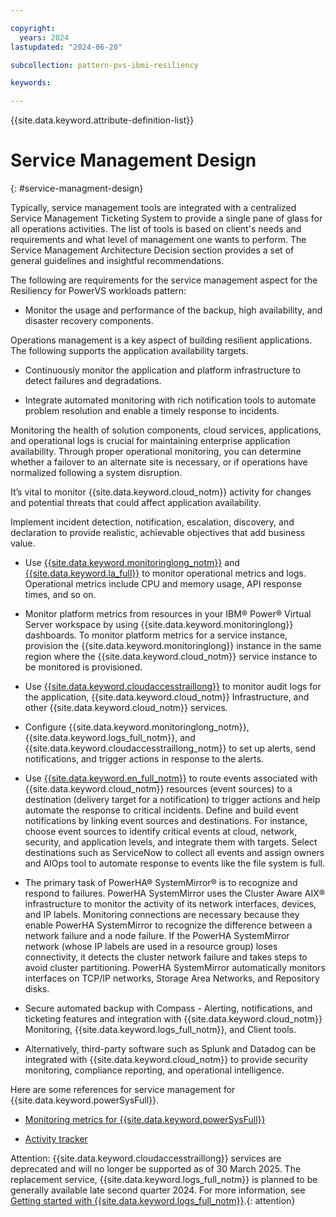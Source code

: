 ```yaml
---

copyright:
  years: 2024
lastupdated: "2024-06-20"

subcollection: pattern-pvs-ibmi-resiliency

keywords:

---
```


{{site.data.keyword.attribute-definition-list}}

# Service Management Design
{: #service-managment-design}



Typically, service management tools are integrated with a centralized Service Management Ticketing System to provide a single pane of glass for all operations activities. The list of tools is based on client's needs and requirements and what level of management one wants to perform. The Service Management Architecture Decision section provides a set of general guidelines and insightful recommendations.

The following are requirements for the service management aspect for the Resiliency for PowerVS workloads pattern:

-   Monitor the usage and performance of the backup, high availability, and disaster recovery components.

Operations management is a key aspect of building resilient applications. The following supports the application availability targets.

-   Continuously monitor the application and platform infrastructure to detect failures and degradations.

-   Integrate automated monitoring with rich notification tools to automate problem resolution and enable a timely response to incidents.

Monitoring the health of solution components, cloud services, applications, and operational logs is crucial for maintaining enterprise application availability. Through proper operational monitoring, you can determine whether a failover to an alternate site is necessary, or if operations have normalized following a system disruption.

It’s vital to monitor {{site.data.keyword.cloud_notm}} activity for changes and potential threats that could affect application availability.

Implement incident detection, notification, escalation, discovery, and declaration to provide realistic, achievable objectives that add business value.

-   Use [{{site.data.keyword.monitoringlong_notm}}](https://cloud.ibm.com/docs/monitoring?topic=monitoring-about-monitor) and [{{site.data.keyword.la_full}}](https://cloud.ibm.com/docs/log-analysis?topic=log-analysis-getting-started) to monitor operational metrics and logs. Operational metrics include CPU and memory usage, API response times, and so on.

-   Monitor platform metrics from resources in your IBM® Power® Virtual Server workspace by using {{site.data.keyword.monitoringlong}} dashboards. To monitor platform metrics for a service instance, provision the {{site.data.keyword.monitoringlong}} instance in the same region where the {{site.data.keyword.cloud_notm}} service instance to be monitored is provisioned.

-   Use [{{site.data.keyword.cloudaccesstraillong}}](https://cloud.ibm.com/docs/activity-tracker?topic=activity-tracker-getting-started) to monitor audit logs for the application, {{site.data.keyword.cloud_notm}} Infrastructure, and other {{site.data.keyword.cloud_notm}} services.

-   Configure {{site.data.keyword.monitoringlong_notm}}, {{site.data.keyword.logs_full_notm}}, and {{site.data.keyword.cloudaccesstraillong_notm}} to set up alerts, send notifications, and trigger actions in response to the alerts.

-   Use [{{site.data.keyword.en_full_notm}}](https://cloud.ibm.com/docs/event-notifications?topic=event-notifications-en-about) to route events associated with {{site.data.keyword.cloud_notm}} resources (event sources) to a destination (delivery target for a notification) to trigger actions and help automate the response to critical incidents. Define and build event notifications by linking event sources and destinations. For instance, choose event sources to identify critical events at cloud, network, security, and application levels, and integrate them with targets. Select destinations such as ServiceNow to collect all events and assign owners and AIOps tool to automate response to events like the file system is full.

-   The primary task of PowerHA® SystemMirror® is to recognize and respond to failures. PowerHA SystemMirror uses the Cluster Aware AIX® infrastructure to monitor the activity of its network interfaces, devices, and IP labels. Monitoring connections are necessary because they enable PowerHA SystemMirror to recognize the difference between a network failure and a node failure. If the PowerHA SystemMirror network (whose IP labels are used in a resource group) loses connectivity, it detects the cluster network failure and takes steps to avoid cluster partitioning. PowerHA SystemMirror automatically monitors interfaces on TCP/IP networks, Storage Area Networks, and Repository disks.

-   Secure automated backup with Compass - Alerting, notifications, and ticketing features and integration with {{site.data.keyword.cloud_notm}} Monitoring, {{site.data.keyword.logs_full_notm}}, and Client tools.

-   Alternatively, third-party software such as Splunk and Datadog can be integrated with {{site.data.keyword.cloud_notm}} to provide security monitoring, compliance reporting, and operational intelligence.

Here are some references for service management for {{site.data.keyword.powerSysFull}}.

- [Monitoring metrics for {{site.data.keyword.powerSysFull}}](/docs/power-iaas?topic=power-iaas-monitor-sysdig)

- [Activity tracker](/docs/power-iaas?topic=power-iaas-at-events)

Attention: {{site.data.keyword.cloudaccesstraillong}} services are deprecated and will no longer be supported as of 30 March 2025. The replacement service, {{site.data.keyword.logs_full_notm}} is planned to be generally available late second quarter 2024. For more information, see [Getting started with {{site.data.keyword.logs_full_notm}}](https://cloud.ibm.com/docs/cloud-logs?topic=cloud-logs-getting-started).{: attention}
